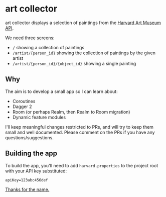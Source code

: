 art collector
=============

art collector displays a selection of paintings from the [Harvard Art Museum API](https://github.com/harvardartmuseums/api-docs).

We need three screens:

- `/` showing a collection of paintings
- `/artist/{person_id}` showing the collection of paintings by the given artist
- `/artist/{person_id}/{object_id}` showing a single painting

## Why

The aim is to develop a small app so I can learn about:

- Coroutines
- Dagger 2
- Room (or perhaps Realm, then Realm to Room migration)
- Dynamic feature modules

I'll keep meaningful changes restricted to PRs, and will try to keep them small and well documented. Please comment on the PRs if you have any questions/suggestions.

## Building the app

To build the app, you'll need to add `harvard.properties` to the project root with your API key substituted:

```
apiKey=123abc456def
```

[Thanks for the name.](https://github.com/florina-muntenescu)
